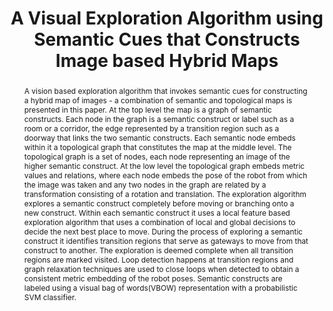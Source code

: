 ---
layout: project-page-new
title: "A Visual Exploration Algorithm using Semantic Cues that Constructs Image based Hybrid Maps"
authors:
  - name: Aravindhan K Krishnan
    sup: #
  - name: K. Madhava Krishna
    sup: #
affiliations:
  - name: IIIT Hyderabad, India
    link: https://robotics.iiit.ac.in
    sup: #
permalink: /publications/2010/Krishnan_A-Visual-Exploration/
abstract: "A vision based exploration algorithm that invokes semantic cues for constructing a hybrid map of images - a combination of semantic and topological maps is presented in this paper. At the top level the map is a graph of semantic constructs. Each node in the graph is a semantic construct
or label such as a room or a corridor, the edge represented by a transition region such as a doorway that links the two semantic constructs. Each semantic node embeds within it a topological graph that constitutes the map at the middle level. The topological graph is a set of nodes, each node representing an image of the higher semantic construct. At the low level the topological graph embeds metric values and relations, where each node embeds the pose of the robot from which the image
was taken and any two nodes in the graph are related by a transformation consisting of a rotation and translation. The exploration algorithm explores a semantic construct completely before moving or branching onto a new construct. Within each semantic construct it uses a local feature based exploration algorithm that uses a combination of local and global decisions to decide the next best place to move. During the process of exploring a semantic construct it identifies transition regions
that serve as gateways to move from that construct to another. The exploration is deemed complete when all transition regions are marked visited. Loop detection happens at transition regions and graph relaxation techniques are used to close loops when detected to obtain a consistent metric embedding of the robot poses. Semantic constructs are labeled using a visual bag of words(VBOW) representation with a probabilistic SVM classifier."
paper: https://robotics.iiit.ac.in/uploads/Main/Publications/aravindhan_etal_iros2010.pdf
# iframe: https://www.youtube.com/embed/jhjskX4FQwA

---